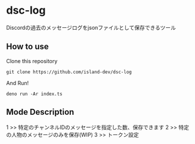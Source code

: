 # dsc-log

Discordの過去のメッセージログをjsonファイルとして保存できるツール

## How to use

Clone this repository

```git clone https://github.com/island-dev/dsc-log```

And Run!

```deno run -Ar index.ts```

## Mode Description
1 >> 特定のチャンネルIDのメッセージを指定した数、保存できます
2 >> 特定の人物のメッセージのみを保存(WIP)
3 >> トークン設定
